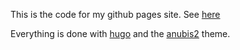 This is the code for my github pages site. See [here](https://annalostincode.github.io/)

Everything is done with [hugo](https://gohugo.io/) and the [anubis2]() theme.